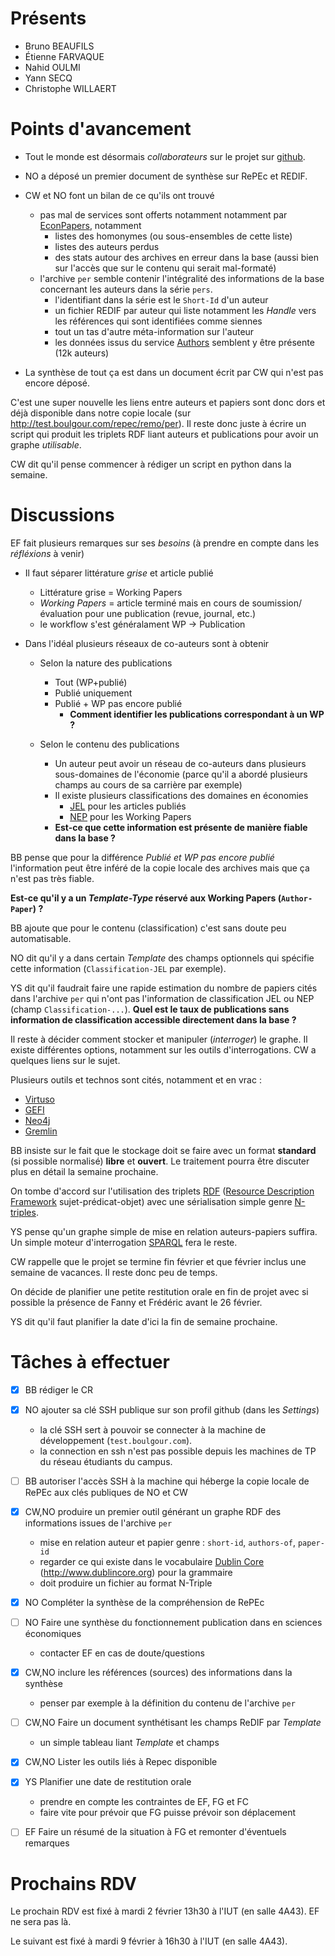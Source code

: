 # Présents

* Bruno BEAUFILS
* Étienne FARVAQUE
* Nahid OULMI
* Yann SECQ
* Christophe WILLAERT

# Points d'avancement

- Tout le monde est désormais *collaborateurs* sur le projet sur [github](http://github.com/b3/hacks-repec).

- NO a déposé un premier document de synthèse sur RePEc et REDIF.

- CW et NO font un bilan de ce qu'ils ont trouvé
    - pas mal de services sont offerts notamment notamment par [EconPapers](http://econpapers.repec.org/), notamment
        - listes des homonymes (ou sous-ensembles de cette liste)
        - listes des auteurs perdus
        - des stats autour des archives en erreur dans la base (aussi bien sur l'accès que sur le contenu qui serait mal-formaté)
    - l'archive `per` semble contenir l'intégralité des informations de la base concernant les auteurs dans la série `pers`.
        - l'identifiant dans la série est le `Short-Id` d'un auteur
        - un fichier REDIF par auteur qui liste notamment les *Handle* vers les références qui sont identifiées comme siennes
        - tout un tas d'autre méta-information sur l'auteur
        - les données issus du service [Authors](http://authors.repec.org) semblent y être présente (12k auteurs)

- La synthèse de tout ça est dans un document écrit par CW qui n'est pas encore déposé.

C'est une super nouvelle les liens entre auteurs et papiers sont donc dors et déjà disponible dans notre copie locale (sur http://test.boulgour.com/repec/remo/per). Il reste donc juste à écrire un script qui produit les triplets RDF liant auteurs et publications pour avoir un graphe *utilisable*.

CW dit qu'il pense commencer à rédiger un script en python dans la semaine.

# Discussions

EF fait plusieurs remarques sur ses *besoins* (à prendre en compte dans les *réfléxions* à venir)

- Il faut séparer littérature *grise* et article publié
    - Littérature grise = Working Papers
    - *Working Papers* = article terminé mais en cours de soumission/évaluation pour une publication (revue, journal, etc.)
    - le workflow s'est généralament WP -> Publication

- Dans l'idéal plusieurs réseaux de co-auteurs sont à obtenir
    - Selon la nature des publications
        - Tout (WP+publié)
        - Publié uniquement
        - Publié + WP pas encore publié
            - **Comment identifier les publications correspondant à un WP ?**

    - Selon le contenu des publications
        - Un auteur peut avoir un réseau de co-auteurs dans plusieurs sous-domaines de l'économie (parce qu'il a abordé plusieurs champs au cours de sa carrière par exemple)
        - Il existe plusieurs classifications des domaines en économies
            - [JEL](https://en.wikipedia.org/wiki/JEL_classification_codes) pour les articles publiés
            - [NEP](http://nep.repec.org) pour les Working Papers
        - **Est-ce que cette information est présente de manière fiable dans la base ?**

BB pense que pour la différence *Publié et WP pas encore publié* l'information peut être inféré de la copie locale des archives mais que ça n'est pas très fiable.

**Est-ce qu'il y a un *Template-Type* réservé aux Working Papers (`Author-Paper`) ?**

BB ajoute que pour le contenu (classification) c'est sans doute peu automatisable.

NO dit qu'il y a dans certain *Template* des champs optionnels qui spécifie cette information (`Classification-JEL` par exemple).

YS dit qu'il faudrait faire une rapide estimation du nombre de papiers cités dans l'archive `per` qui n'ont pas l'information de classification JEL ou NEP (champ `Classification-...`). **Quel est le taux de publications sans information de classification accessible directement dans la base ?**

Il reste à décider comment stocker et manipuler (*interroger*) le graphe. Il existe différentes options, notamment sur les outils d'interrogations. CW a quelques liens sur le sujet.

Plusieurs outils et technos sont cités, notamment et en vrac :

- [Virtuso](http://virtuoso.openlinksw.com)
- [GEFI](http://gephi.org)
- [Neo4j](http://neo4j.com)
- [Gremlin](https://github.com/tinkerpop/gremlin)

BB insiste sur le fait que le stockage doit se faire avec un format **standard** (si possible normalisé) **libre** et **ouvert**. Le traitement pourra être discuter plus en détail la semaine prochaine.

On tombe d'accord sur l'utilisation des triplets [RDF](https://www.w3.org/RDF) ([Resource Description Framework](https://en.wikipedia.org/wiki/Resource_Description_Framework) sujet-prédicat-objet) avec une sérialisation simple genre [N-triples](https://en.wikipedia.org/wiki/N-Triples).

YS pense qu'un graphe simple de mise en relation auteurs-papiers suffira. Un simple moteur d'interrogation [SPARQL](https://en.wikipedia.org/wiki/SPARQL) fera le reste.

CW rappelle que le projet se termine fin février et que février inclus une semaine de vacances. Il reste donc peu de temps.

On décide de planifier une petite restitution orale en fin de projet avec si possible la présence de Fanny et Frédéric avant le 26 février.

YS dit qu'il faut planifier la date d'ici la fin de semaine prochaine.

# Tâches à effectuer

- [X] BB rédiger le CR

- [X] NO ajouter sa clé SSH publique sur son profil github (dans les *Settings*)
    - la clé SSH sert à pouvoir se connecter à la machine de développement (`test.boulgour.com`).
    - la connection en ssh n'est pas possible depuis les machines de TP du réseau étudiants du campus.

- [ ] BB autoriser l'accès SSH à la machine qui héberge la copie locale de RePEc aux clés publiques de NO et CW

- [X] CW,NO produire un premier outil générant un graphe RDF des informations issues de l'archive `per`
    - mise en relation auteur et papier genre : `short-id`, `authors-of`, `paper-id`
    - regarder ce qui existe dans le vocabulaire [Dublin Core](https://en.wikipedia.org/wiki/Dublin_Core) (http://www.dublincore.org) pour la grammaire
    - doit produire un fichier au format N-Triple

- [X] NO Compléter la synthèse de la compréhension de RePEc

- [ ] NO Faire une synthèse du fonctionnement publication dans en sciences économiques
    - contacter EF en cas de doute/questions

- [X] CW,NO inclure les références (sources) des informations dans la synthèse
    - penser par exemple à la définition du contenu de l'archive `per`

- [ ] CW,NO Faire un document synthétisant les champs ReDIF par *Template*
    - un simple tableau liant *Template* et champs

- [X] CW,NO Lister les outils liés à Repec disponible

- [X] YS Planifier une date de restitution orale
    - prendre en compte les contraintes de EF, FG et FC
    - faire vite pour prévoir que FG puisse prévoir son déplacement

- [ ] EF Faire un résumé de la situation à FG et remonter d'éventuels remarques

# Prochains RDV

Le prochain RDV est fixé à mardi 2 février 13h30 à l'IUT (en salle 4A43). EF ne sera pas là.

Le suivant est fixé à mardi 9 février à 16h30 à l'IUT (en salle 4A43).
